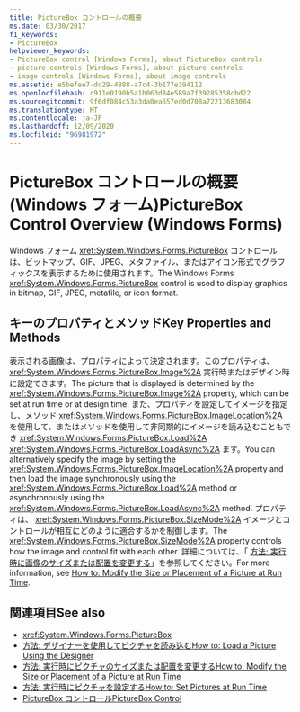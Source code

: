 ```yaml
---
title: PictureBox コントロールの概要
ms.date: 03/30/2017
f1_keywords:
- PictureBox
helpviewer_keywords:
- PictureBox control [Windows Forms], about PictureBox controls
- picture controls [Windows Forms], about picture controls
- image controls [Windows Forms], about image controls
ms.assetid: e5befee7-dc29-4888-a7c4-3b177e394112
ms.openlocfilehash: c911e0190b5a1b063d84e589a7f39285358cbd22
ms.sourcegitcommit: 9f6df084c53a3da0ea657ed0d708a72213683084
ms.translationtype: MT
ms.contentlocale: ja-JP
ms.lasthandoff: 12/09/2020
ms.locfileid: "96981972"
---
```

# <a name="picturebox-control-overview-windows-forms"></a><span data-ttu-id="9a859-102">PictureBox コントロールの概要 (Windows フォーム)</span><span class="sxs-lookup"><span data-stu-id="9a859-102">PictureBox Control Overview (Windows Forms)</span></span>
<span data-ttu-id="9a859-103">Windows フォーム <xref:System.Windows.Forms.PictureBox> コントロールは、ビットマップ、GIF、JPEG、メタファイル、またはアイコン形式でグラフィックスを表示するために使用されます。</span><span class="sxs-lookup"><span data-stu-id="9a859-103">The Windows Forms <xref:System.Windows.Forms.PictureBox> control is used to display graphics in bitmap, GIF, JPEG, metafile, or icon format.</span></span>  
  
## <a name="key-properties-and-methods"></a><span data-ttu-id="9a859-104">キーのプロパティとメソッド</span><span class="sxs-lookup"><span data-stu-id="9a859-104">Key Properties and Methods</span></span>  
 <span data-ttu-id="9a859-105">表示される画像は、プロパティによって決定されます。このプロパティは、 <xref:System.Windows.Forms.PictureBox.Image%2A> 実行時またはデザイン時に設定できます。</span><span class="sxs-lookup"><span data-stu-id="9a859-105">The picture that is displayed is determined by the <xref:System.Windows.Forms.PictureBox.Image%2A> property, which can be set at run time or at design time.</span></span> <span data-ttu-id="9a859-106">また、プロパティを設定してイメージを指定し、メソッド <xref:System.Windows.Forms.PictureBox.ImageLocation%2A> を使用して、またはメソッドを使用して非同期的にイメージを読み込むこともでき <xref:System.Windows.Forms.PictureBox.Load%2A> <xref:System.Windows.Forms.PictureBox.LoadAsync%2A> ます。</span><span class="sxs-lookup"><span data-stu-id="9a859-106">You can alternatively specify the image by setting the <xref:System.Windows.Forms.PictureBox.ImageLocation%2A> property and then load the image synchronously using the <xref:System.Windows.Forms.PictureBox.Load%2A> method or asynchronously using the <xref:System.Windows.Forms.PictureBox.LoadAsync%2A> method.</span></span> <span data-ttu-id="9a859-107">プロパティは、 <xref:System.Windows.Forms.PictureBox.SizeMode%2A> イメージとコントロールが相互にどのように適合するかを制御します。</span><span class="sxs-lookup"><span data-stu-id="9a859-107">The <xref:System.Windows.Forms.PictureBox.SizeMode%2A> property controls how the image and control fit with each other.</span></span> <span data-ttu-id="9a859-108">詳細については、「 [方法: 実行時に画像のサイズまたは配置を変更する](how-to-modify-the-size-or-placement-of-a-picture-at-run-time-windows-forms.md)」を参照してください。</span><span class="sxs-lookup"><span data-stu-id="9a859-108">For more information, see [How to: Modify the Size or Placement of a Picture at Run Time](how-to-modify-the-size-or-placement-of-a-picture-at-run-time-windows-forms.md).</span></span>  
  
## <a name="see-also"></a><span data-ttu-id="9a859-109">関連項目</span><span class="sxs-lookup"><span data-stu-id="9a859-109">See also</span></span>

- <xref:System.Windows.Forms.PictureBox>
- [<span data-ttu-id="9a859-110">方法: デザイナーを使用してピクチャを読み込む</span><span class="sxs-lookup"><span data-stu-id="9a859-110">How to: Load a Picture Using the Designer</span></span>](how-to-load-a-picture-using-the-designer-windows-forms.md)
- [<span data-ttu-id="9a859-111">方法: 実行時にピクチャのサイズまたは配置を変更する</span><span class="sxs-lookup"><span data-stu-id="9a859-111">How to: Modify the Size or Placement of a Picture at Run Time</span></span>](how-to-modify-the-size-or-placement-of-a-picture-at-run-time-windows-forms.md)
- [<span data-ttu-id="9a859-112">方法: 実行時にピクチャを設定する</span><span class="sxs-lookup"><span data-stu-id="9a859-112">How to: Set Pictures at Run Time</span></span>](how-to-set-pictures-at-run-time-windows-forms.md)
- [<span data-ttu-id="9a859-113">PictureBox コントロール</span><span class="sxs-lookup"><span data-stu-id="9a859-113">PictureBox Control</span></span>](picturebox-control-windows-forms.md)
